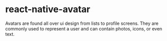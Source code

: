 # react-native-avatar
Avatars are found all over ui design from lists to profile screens. They are commonly used to represent a user and can contain photos, icons, or even text.
